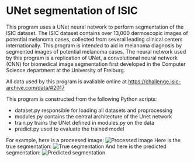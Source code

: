 # UNet segmentation of ISIC
This program uses a UNet neural network to perform segmentation of the ISIC dataset. The ISIC dataset contains over 13,000 dermoscopic images of potential melanoma cases, collected from several leading clinical centers internationally. This program is intended to aid in melanoma diagnosis by segmented images of potential melanoma cases.
The neural network used by this program is a replication of UNet, a convolutional neural network (CNN) for biomedical image segmentation first developed in the Computer Science department at the University of Freiburg.

All data used by this program is avaliable online at https://challenge.isic-archive.com/data/#2017

This program is constructed from the following Python scripts:
* dataset.py responsible for loading all datasets and proprocessing
* modules.py contains the central architecture of the Unet network
* train.py trains the UNet defined in modules.py on the data
* predict.py used to evaluate the trained model

For example, here is a proceesed image:
![Processed image](C:/TechnoCore/2022/COMP3710/project/original.png?raw=true "Title")
Here is the true segmentation:
![True segmentation](C:/TechnoCore/2022/COMP3710/project/segmented.png?raw=true "Title")
And here is the predicted segmentation:
![Predicted segmentation](C:/TechnoCore/2022/COMP3710/project/segmented_prediction.png?raw=true "Title")